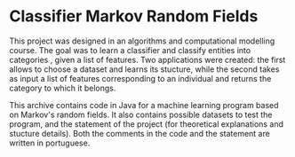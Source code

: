 # Classifier Markov Random Fields

This project was designed in an algorithms and computational modelling course. The goal was to learn a classifier and classify entities into categories , given a list of features.
Two applications were created: the first allows to choose a dataset and learns its stucture, while the second takes as input a list of features corresponding to 
an individual and returns the category to which it belongs.

This archive contains code in Java for a machine learning program based on Markov's random fields. It also contains possible datasets to test the program,
and the statement of the project (for theoretical explanations and stucture details). Both the comments in the code and the statement are written  in portuguese.
